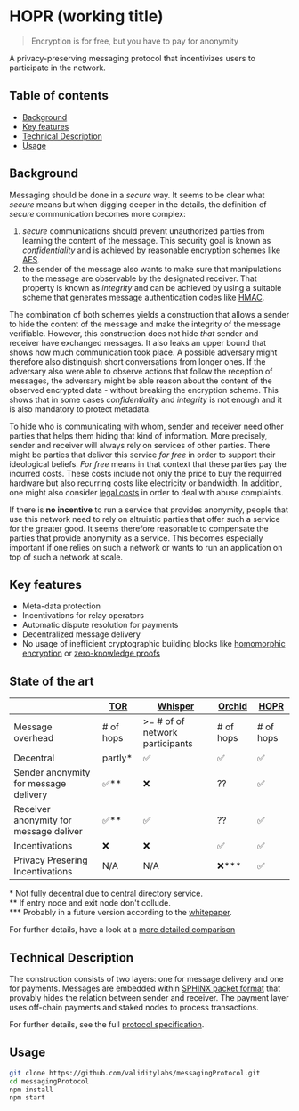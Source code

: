 # HOPR (working title)

> Encryption is for free, but you have to pay for anonymity

A privacy-preserving messaging protocol that incentivizes users to participate in the network.


## Table of contents
- [Background](#background)
- [Key features](#key-features)
- [Technical Description](#technical-description)
- [Usage](#usage)


## Background
Messaging should be done in a _secure_ way. It seems to be clear what _secure_ means but when digging deeper in the details, the definition of _secure_ communication becomes more complex:

1. _secure_ communications should prevent unauthorized parties from learning the content of the message. This security goal is known as _confidentiality_ and is achieved by reasonable encryption schemes like [AES](https://en.wikipedia.org/wiki/Advanced_Encryption_Standard). 
2. the sender of the message also wants to make sure that manipulations to the message are observable by the designated receiver. That property is known as _integrity_ and can be achieved by using a suitable scheme that generates message authentication codes like [HMAC](https://en.wikipedia.org/wiki/HMAC).

The combination of both schemes yields a construction that allows a sender to hide the content of the message and make the integrity of the message verifiable. However, this construction does not hide _that_ sender and receiver have exchanged messages. It also leaks an upper bound that shows how much communication took place. A possible adversary might therefore also distinguish short conversations from longer ones. If the adversary also were able to observe actions that follow the reception of messages, the adversary might be able reason about the content of the observed encrypted data - without breaking the encryption scheme. This shows that in some cases _confidentiality_ and _integrity_ is not enough and it is also mandatory to protect metadata.

To hide who is communicating with whom, sender and receiver need other parties that helps them hiding that kind of information. More precisely, sender and receiver will always rely on services of other parties. There might be parties that deliver this service _for free_ in order to support their ideological beliefs. _For free_ means in that context that these parties pay the incurred costs. These costs include not only the price to buy the requirred hardware but also recurring costs like electricity or bandwidth. In addition, one might also consider [legal costs](https://trac.torproject.org/projects/tor/wiki/TorRelayGuide#Legalconsiderationsforexitrelayoperators) in order to deal with abuse complaints.

If there is **no incentive** to run a service that provides anonymity, people that use this network need to rely on altruistic parties that offer such a service for the greater good. It seems therefore reasonable to compensate the parties that provide anonymity as a service. This becomes especially important if one relies on such a network or wants to run an application on top of such a network at scale.


## Key features
* Meta-data protection
* Incentivations for relay operators
* Automatic dispute resolution for payments
* Decentralized message delivery
* No usage of inefficient cryptographic building blocks like [homomorphic encryption](https://en.wikipedia.org/wiki/Homomorphic_encryption) or [zero-knowledge proofs](https://en.wikipedia.org/wiki/Zero-knowledge_proof)

## State of the art
|   | [TOR](https://torproject.org) | [Whisper](https://github.com/ethereum/wiki/wiki/Whisper) | [Orchid](https://www.orchid.com/) | [HOPR](#) | 
| - | --- | ------- | ------ | ---- |
| Message overhead | # of hops | >= # of of network participants | # of hops | # of hops |
| Decentral | partly* | ✅ | ✅ | ✅ |
| Sender anonymity for message delivery | ✅** | ❌ | ?? | ✅ |
| Receiver anonymity for message deliver | ✅** | ✅ | ?? | ✅ |
| Incentivations | ❌ | ❌ | ✅ | ✅ |
| Privacy Presering Incentivations | N/A | N/A | ❌*** | ✅ |

\* Not fully decentral due to central directory service. \
\*\* If entry node and exit node don't collude. \
\*\*\* Probably in a future version according to the [whitepaper](https://www.orchid.com/whitepaper.pdf).

For further details, have a look at a [more detailed comparison](../../wiki/State-Of-The-Art)

## Technical Description
The construction consists of two layers: one for message delivery and one for payments. Messages are embedded within [SPHINX packet format](https://cypherpunks.ca/~iang/pubs/Sphinx_Oakland09.pdf) that provably hides the relation between sender and receiver. The payment layer uses off-chain payments and staked nodes to process transactions.

For further details, see the full [protocol specification](../../wiki).


## Usage
```sh
git clone https://github.com/validitylabs/messagingProtocol.git
cd messagingProtocol
npm install
npm start
```


